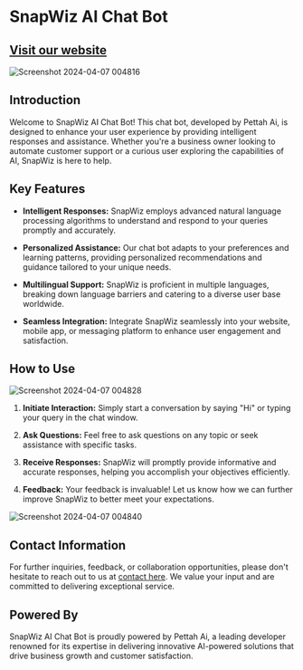 # SnapWiz AI Chat Bot



## [Visit our website]( https://snapwizai.web.app)


![Screenshot 2024-04-07 004816](https://github.com/Seja-menath-dev/SnapWiz-Ai-Chatbot/assets/166058763/58aca336-e193-4331-a76d-5521b7d40345)


## Introduction

Welcome to SnapWiz AI Chat Bot! This chat bot, developed by Pettah Ai, is designed to enhance your user experience by providing intelligent responses and assistance. Whether you're a business owner looking to automate customer support or a curious user exploring the capabilities of AI, SnapWiz is here to help.

## Key Features

- **Intelligent Responses:** SnapWiz employs advanced natural language processing algorithms to understand and respond to your queries promptly and accurately.
  
- **Personalized Assistance:** Our chat bot adapts to your preferences and learning patterns, providing personalized recommendations and guidance tailored to your unique needs.
  
- **Multilingual Support:** SnapWiz is proficient in multiple languages, breaking down language barriers and catering to a diverse user base worldwide.
  
- **Seamless Integration:** Integrate SnapWiz seamlessly into your website, mobile app, or messaging platform to enhance user engagement and satisfaction.

## How to Use

![Screenshot 2024-04-07 004828](https://github.com/Seja-menath-dev/SnapWiz-Ai-Chatbot/assets/166058763/67e7dcca-851c-42e0-89bd-b3586479fd48)


1. **Initiate Interaction:** Simply start a conversation by saying "Hi" or typing your query in the chat window.
  
2. **Ask Questions:** Feel free to ask questions on any topic or seek assistance with specific tasks.
  
3. **Receive Responses:** SnapWiz will promptly provide informative and accurate responses, helping you accomplish your objectives efficiently.
  
4. **Feedback:** Your feedback is invaluable! Let us know how we can further improve SnapWiz to better meet your expectations.


![Screenshot 2024-04-07 004840](https://github.com/Seja-menath-dev/SnapWiz-Ai-Chatbot/assets/166058763/9eaebe38-e435-469c-8629-c8c39c6e66c6)


## Contact Information

For further inquiries, feedback, or collaboration opportunities, please don't hesitate to reach out to us at [contact here](mailto:sejamenath.development.ai@gmail.com
). We value your input and are committed to delivering exceptional service.

## Powered By

SnapWiz AI Chat Bot is proudly powered by Pettah Ai, a leading developer renowned for its expertise in delivering innovative AI-powered solutions that drive business growth and customer satisfaction.
